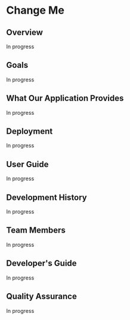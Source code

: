 # Change Me

## Overview
In progress

## Goals
In progress

## What Our Application Provides
In progress

## Deployment
In progress

## User Guide
In progress

## Development History
In progress

## Team Members
In progress

## Developer's Guide
In progress

## Quality Assurance
In progress